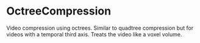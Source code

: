# OctreeCompression
Video compression using octrees. Similar to quadtree compression but for videos with a temporal third axis. Treats the video like a voxel volume.
